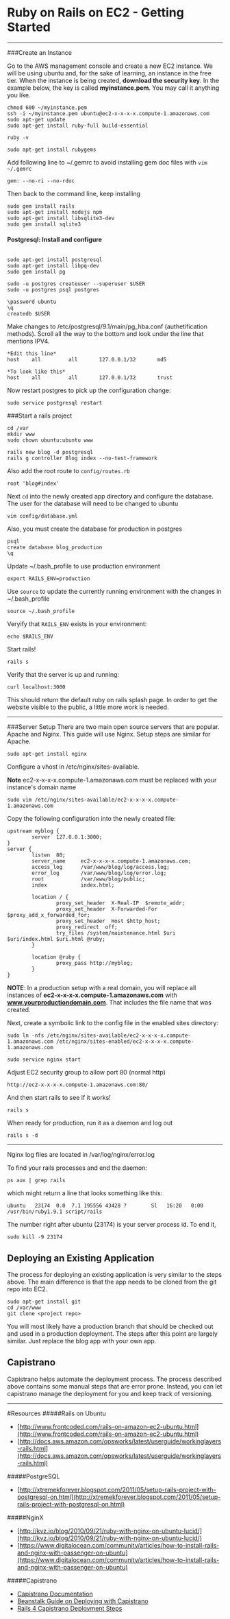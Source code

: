 # Ruby on Rails on EC2 - Getting Started

------

###Create an Instance

Go to the AWS management console and create a new EC2 instance.  We will be using ubuntu and, for the sake of learning, an instance in the free tier.  When the instance is being created, __download the security key__.  In the example below, the key is called __myinstance.pem__.  You may call it anything you like.

```
chmod 600 ~/myinstance.pem
ssh -i ~/myinstance.pem ubuntu@ec2-x-x-x-x.compute-1.amazonaws.com 
sudo apt-get update
sudo apt-get install ruby-full build-essential

ruby -v

sudo apt-get install rubygems

```

Add following line to ~/.gemrc to avoid installing gem doc files with `vim ~/.gemrc`

```
gem: --no-ri --no-rdoc
```

Then back to the command line, keep installing

```
sudo gem install rails
sudo apt-get install nodejs npm
sudo apt-get install libsqlite3-dev
sudo gem install sqlite3
```

#### Postgresql: Install and configure

```

sudo apt-get install postgresql
sudo apt-get install libpq-dev
sudo gem install pg

sudo -u postgres createuser --superuser $USER
sudo -u postgres psql postgres

\password ubuntu
\q
createdb $USER
```

Make changes to /etc/postgresql/9.1/main/pg_hba.conf (authetification methods).  Scroll all the way to the bottom and look under the line that mentions IPV4.  

```
*Edit this line*
host    all         all       127.0.0.1/32       md5

*To look like this*
host    all         all       127.0.0.1/32       trust
```
Now restart postgres to pick up the configuration change:

```
sudo service postgresql restart
```

###Start a rails project

```
cd /var
mkdir www
sudo chown ubuntu:ubuntu www

rails new blog -d postgresql
rails g controller Blog index --no-test-framework
```
Also add the root route to ```config/routes.rb```

```
root 'blog#index'
```

Next ```cd``` into the newly created app directory and configure the database.  The user for the database will need to be changed to ubuntu

```
vim config/database.yml
```
Also, you must create the database for production in postgres

```
psql
create database blog_production
\q
```

Update ~/.bash_profile to use production environment

```
export RAILS_ENV=production
```

Use ```source``` to update the currently running environment with the changes in ~/.bash_profile

```
source ~/.bash_profile
```

Veryify that ```RAILS_ENV``` exists in your environment:

```
echo $RAILS_ENV
```

Start rails!

```
rails s
```
Verify that the server is up and running:

```
curl localhost:3000
```
This should return the default ruby on rails splash page.  In order to get the website visible to the public, a little more work is needed.


------

###Server Setup
There are two main open source servers that are popular.  Apache and Nginx.  This guide will use Nginx.  Setup steps are similar for Apache.

```
sudo apt-get install nginx
```

Configure a vhost in /etc/nginx/sites-available. 

__Note__ ec2-x-x-x-x.compute-1.amazonaws.com must be replaced with your instance's domain name

```
sudo vim /etc/nginx/sites-available/ec2-x-x-x-x.compute-1.amazonaws.com
```

Copy the following configuration into the newly created file:

```
upstream myblog {
        server  127.0.0.1:3000;
}
server {
        listen  80;
        server_name     ec2-x-x-x-x.compute-1.amazonaws.com;
        access_log      /var/www/blog/log/access.log;
        error_log       /var/www/blog/log/error.log;
        root            /var/www/blog/public;
        index           index.html;

        location / {
                proxy_set_header  X-Real-IP  $remote_addr;
                proxy_set_header  X-Forwarded-For $proxy_add_x_forwarded_for;
                proxy_set_header  Host $http_host;
                proxy_redirect  off;
                try_files /system/maintenance.html $uri $uri/index.html $uri.html @ruby;
        }

        location @ruby {
                proxy_pass http://myblog;
        }
}
```

__NOTE__: In a production setup with a real domain, you will replace all instances of __ec2-x-x-x-x.compute-1.amazonaws.com__ with __www.yourproductiondomain.com__.  That includes the file name that was created.



Next, create a symbolic link to the config file in the enabled sites directory:


```
sudo ln -nfs /etc/nginx/sites-available/ec2-x-x-x-x.compute-1.amazonaws.com /etc/nginx/sites-enabled/ec2-x-x-x-x.compute-1.amazonaws.com

sudo service nginx start
```

Adjust EC2 security group to allow port 80 (normal http)


```
http://ec2-x-x-x-x.compute-1.amazonaws.com:80/
```

And then start rails to see if it works!

```
rails s
```

When ready for production, run it as a daemon and log out

```
rails s -d
```


----

Nginx log files are located in /var/log/nginx/error.log

To find your rails processes and end the daemon:

```
ps aux | grep rails
```

which might return a line that looks something like this:

```
ubuntu   23174  0.0  7.1 195556 43428 ?        Sl   16:20   0:00 /usr/bin/ruby1.9.1 script/rails
```

The number right after ubuntu (23174) is your server process id.  To end it,

```
sudo kill -9 23174
```

## Deploying an Existing Application

The process for deploying an existing application is very similar to the steps above.  The main difference is that the app needs to be cloned from the git repo into EC2.

```
sudo apt-get install git
cd /var/www
git clone <project repo>
```
You will most likely have a production branch that should be checked out and used in a production deployment.  The steps after this point are largely similar.  Just replace the blog app with your own app.

## Capistrano

Capistrano helps automate the deployment process.  The process described above contains some manual steps that are error prone.  Instead, you can let capistrano manage the deployment for you and keep track of versioning.



------

#Resources
#####Rails on Ubuntu
- [http://www.frontcoded.com/rails-on-amazon-ec2-ubuntu.html](http://www.frontcoded.com/rails-on-amazon-ec2-ubuntu.html)
- [http://docs.aws.amazon.com/opsworks/latest/userguide/workinglayers-rails.html](http://docs.aws.amazon.com/opsworks/latest/userguide/workinglayers-rails.html)

#####PostgreSQL
- [http://xtremekforever.blogspot.com/2011/05/setup-rails-project-with-postgresql-on.html](http://xtremekforever.blogspot.com/2011/05/setup-rails-project-with-postgresql-on.html)

#####NginX
- [http://kvz.io/blog/2010/09/21/ruby-with-nginx-on-ubuntu-lucid/](http://kvz.io/blog/2010/09/21/ruby-with-nginx-on-ubuntu-lucid/)
- [https://www.digitalocean.com/community/articles/how-to-install-rails-and-nginx-with-passenger-on-ubuntu](https://www.digitalocean.com/community/articles/how-to-install-rails-and-nginx-with-passenger-on-ubuntu)

#####Capistrano
* [Capistrano Documentation](http://capistranorb.com/)
* [Beanstalk Guide on Deploying with Capistrano](http://guides.beanstalkapp.com/deployments/deploy-with-capistrano.html)
* [Rails 4 Capistrano Deployment Steps](http://robmclarty.com/blog/how-to-deploy-a-rails-4-app-with-git-and-capistrano)


